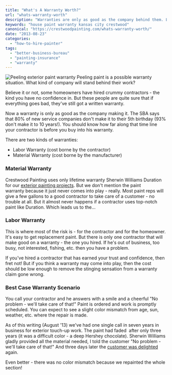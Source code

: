```yaml
---
title: "What's A Warranty Worth?"
url: "whats-warranty-worth"
description: "Warranties are only as good as the company behind them. Learn what can go wrong when the wrong company is chosen."
keywords: "house paint warranty kansas city crestwood"
canonical: "https://crestwoodpainting.com/whats-warranty-worth/"
date: "2013-08-23"
categories:
  - "how-to-hire-painter"
tags:
  - "better-business-bureau"
  - "painting-insurance"
  - "warranty"
---
```

![Peeling exterior paint warranty](/images/peeling-exterior-paint-warranty.webp) Peeling paint is a possible warranty situation. What kind of company will stand behind their work?

Believe it or not, some homeowners have hired crummy contractors - the kind you have no confidence in. But these people are quite sure that if everything goes bad, they've still got a written warranty.

Now a warranty is only as good as the company making it. The SBA says that 80% of new service companies don't make it to their 5th birthday (93% don't make it to 10 years!). You should know how far along that time line your contractor is before you buy into his warranty.

There are two kinds of warranties:

- Labor Warranty (cost borne by the contractor)
- Material Warranty (cost borne by the manufacturer)

### Material Warranty

Crestwood Painting uses only lifetime warranty Sherwin Williams Duration for our [exterior painting projects](/exterior-painting-cost/). But we don't mention the paint warranty because it just never comes into play - really. Most paint reps will give a few gallons to a good contractor to take care of a customer - no trouble at all. But it almost never happens if a contractor uses top-notch paint like Duration. Which leads us to the...

### Labor Warranty

This is where most of the risk is - for the contractor and for the homeowner. It's easy to get replacement paint. But there is only one contractor that will make good on a warranty - the one you hired. If he's out of business, too busy, not interested, fishing, etc. then you have a problem.

If you've hired a contractor that has earned your trust and confidence, then fret not! But if you think a warranty may come into play, then the cost should be low enough to remove the stinging sensation from a warranty claim gone wrong.

### Best Case Warranty Scenario

You call your contractor and he answers with a smile and a cheerful "No problem - we'll take care of that!" Paint is ordered and work is promptly scheduled. You can expect to see a slight color mismatch from age, sun, weather, etc. where the repair is made.

As of this writing (August '13) we've had one single call in seven years in business for exterior touch-up work. The paint had faded  after only three years (it was a difficult color - a deep Hershey chocolate). Sherwin Williams gladly provided all the material needed, I told the customer "No problem - we'll take care of that!" And three days later the [customer was delighted](/reviews/) again.

Even better - there was no color mismatch because we repainted the whole section!
